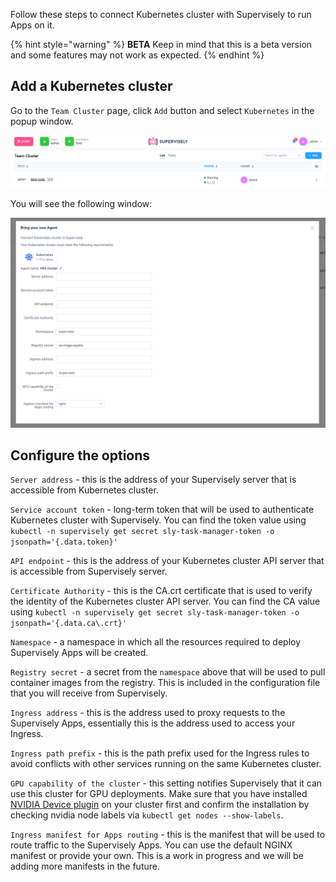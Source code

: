 Follow these steps to connect Kubernetes cluster with Supervisely to run Apps on it.

{% hint style="warning" %}
**BETA** Keep in mind that this is a beta version and some features may not work as expected.
{% endhint %}

## Add a Kubernetes cluster

Go to the `Team Cluster` page, click `Add` button and select `Kubernetes` in the popup window.

![](screenshot-2023-06-24-192432.png)

You will see the following window:

![](screenshot-2023-06-24-193246.png)

## Configure the options

`Server address` - this is the address of your Supervisely server that is accessible from Kubernetes cluster.

`Service account token` - long-term token that will be used to authenticate Kubernetes cluster with Supervisely. You can find the token value using `kubectl -n supervisely get secret sly-task-manager-token -o jsonpath='{.data.token}'`

`API endpoint` - this is the address of your Kubernetes cluster API server that is accessible from Supervisely server.

`Certificate Authority` - this is the CA.crt certificate that is used to verify the identity of the Kubernetes cluster API server. You can find the CA value using `kubectl -n supervisely get secret sly-task-manager-token -o jsonpath='{.data.ca\.crt}'`

`Namespace` - a namespace in which all the resources required to deploy Supervisely Apps will be created.

`Registry secret` - a secret from the `namespace` above that will be used to pull container images from the registry. This is included in the configuration file that you will receive from Supervisely.

`Ingress address` - this is the address used to proxy requests to the Supervisely Apps, essentially this is the address used to access your Ingress.

`Ingress path prefix` - this is the path prefix used for the Ingress rules to avoid conflicts with other services running on the same Kubernetes cluster.

`GPU capability of the cluster` - this setting notifies Supervisely that it can use this cluster for GPU deployments. Make sure that you have installed [NVIDIA Device plugin](https://github.com/NVIDIA/k8s-device-plugin) on your cluster first and confirm the installation by checking nvidia node labels via `kubectl get nodes --show-labels`.

`Ingress manifest for Apps routing` - this is the manifest that will be used to route traffic to the Supervisely Apps. You can use the default NGINX manifest or provide your own.
This is a work in progress and we will be adding more manifests in the future.